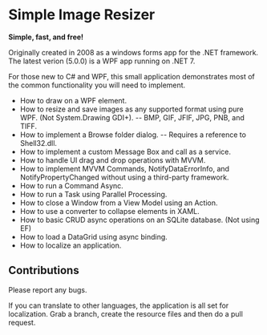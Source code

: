 # Simple Image Resizer

**Simple, fast, and free!**

Originally created in 2008 as a windows forms app for the .NET framework. The latest verion (5.0.0) is a WPF app running on .NET 7.

For those new to C# and WPF, this small application demonstrates most of the common functionality you will need to implement.
-	How to draw on a WPF element.
-	How to resize and save images as any supported format using pure WPF. (Not System.Drawing GDI+).
-- BMP, GIF, JFIF, JPG, PNB, and TIFF.
-	How to implement a Browse folder dialog.
-- Requires a reference to Shell32.dll.
-	How to implement a custom Message Box and call as a service.
-	How to handle UI drag and drop operations with MVVM.
-	How to implement MVVM Commands, NotifyDataErrorInfo, and NotifyPropertyChanged without using a third-party framework.
-	How to run a Command Async.
-	How to run a Task using Parallel Processing.
-	How to close a Window from a View Model using an Action.
-	How to use a converter to collapse elements in XAML.
-	How to basic CRUD async operations on an SQLite database. (Not using EF)
-	How to load a DataGrid using async binding. 
- How to localize an application.


## Contributions
Please report any bugs.

If you can translate to other languages, the application is all set for localization. Grab a branch, create the resource files and then do a pull request.
